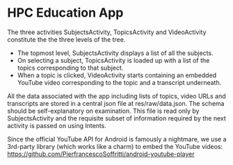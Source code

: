 # HPC Education App

The three activities SubjectsActivity, TopicsActivity and VideoActivity constitute the the three levels of the tree. 
* The topmost level, SubjectsActivity displays a list of all the subjects. 
* On selecting a subject, TopicsActivity is loaded up with a list of the topics corresponding to that subject. 
* When a topic is clicked, VideoActivity starts containing an embedded YouTube video corresponding to the topic and a transcript underneath.

All the data associated with the app including lists of topics, video URLs and transcripts are stored in a central json file at res/raw/data.json. The schema should be self-explanatory on examination. This file is read only by SubjectsActivity and the requisite subset of information required by the next activity is passed on using Intents.

Since the official YouTube API for Android is famously a nightmare, we use a 3rd-party library (which works like a charm) to embed the YouTube videos: https://github.com/PierfrancescoSoffritti/android-youtube-player

